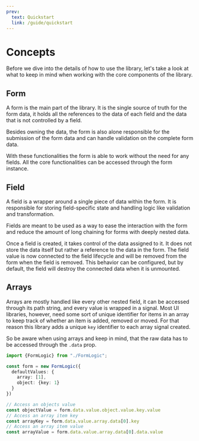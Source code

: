 ```yaml
---
prev:
  text: Quickstart
  link: /guide/quickstart
---
```


# Concepts

Before we dive into the details of how to use the library,
let's take a look at what to keep in mind when working with the core components of the library.

## Form

A form is the main part of the library.
It is the single source of truth for the form data,
it holds all the references to the data of each field and the data that is not controlled by a field.

Besides owning the data,
the form is also alone responsible for the submission of the form data
and can handle validation on the complete form data.

With these functionalities the form is able to work without the need for any fields.
All the core functionalities can be accessed through the form instance.

## Field

A field is a wrapper around a single piece of data within the form.
It is responsible for storing field-specific state and handling logic like validation and transformation.

Fields are meant
to be used as a way to ease the interaction with the form
and reduce the amount of long chaining for forms with deeply nested data.

Once a field is created, it takes control of the data assigned to it.
It does not store the data itself but rather a reference to the data in the form.
The field value is now connected to the field lifecycle and will be removed from the form when the field is removed.
This behavior can be configured, but by default, the field will destroy the connected data when it is unmounted.

## Arrays

Arrays are mostly handled like every other nested field,
it can be accessed through its path string, and every value is wrapped in a signal.
Most UI libraries, however, need some sort of unique identifier for items in an array
to keep track of whether an item is added,
removed or moved.
For that reason this library adds a unique `key` identifier to each array signal created.

So be aware when using arrays and keep in mind, that the raw data has to be accessed through the `.data` prop.

```ts
import {FormLogic} from "./FormLogic";

const form = new FormLogic({
  defaultValues: {
    array: [1],
    object: {key: 1}
  }
})

// Access an objects value
const objectValue = form.data.value.object.value.key.value
// Access an array item key
const arrayKey = form.data.value.array.data[0].key
// Access an array item value
const arrayValue = form.data.value.array.data[0].data.value
```
